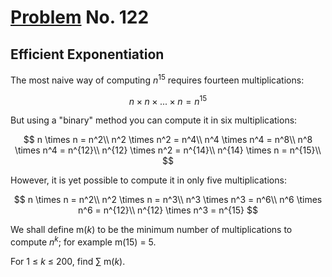 # [Problem](https://projecteuler.net/problem=122) No. 122

## Efficient Exponentiation

The most naive way of computing <var>n</var><sup>15</sup> requires fourteen multiplications:

$$
n \times n \times ... \times n = n^{15}
$$

But using a "binary" method you can compute it in six multiplications:

$$
n \times n = n^2\\
n^2 \times n^2 = n^4\\
n^4 \times n^4 = n^8\\
n^8 \times n^4 = n^{12}\\
n^{12} \times n^2 = n^{14}\\
n^{14} \times n = n^{15}\\
$$

However, it is yet possible to compute it in only five multiplications:

$$
n \times n = n^2\\
n^2 \times n = n^3\\
n^3 \times n^3 = n^6\\
n^6 \times n^6 = n^{12}\\
n^{12} \times n^3 = n^{15}
$$

We shall define m(<var>k</var>) to be the minimum number of multiplications to compute <var>n</var><sup><var>k</var></sup>; for example m(15) = 5.

For 1 $\leq$ <var>k</var> $\leq$ 200, find $\sum$ m(<var>k</var>).
